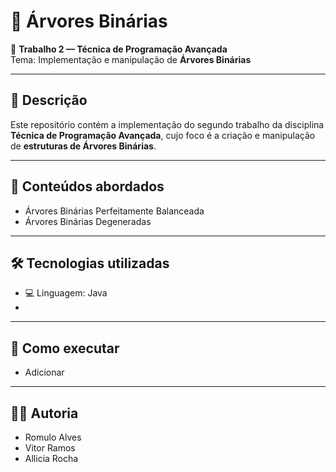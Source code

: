 # 🌳 Árvores Binárias

📘 **Trabalho 2 — Técnica de Programação Avançada**  
Tema: Implementação e manipulação de **Árvores Binárias**

---

## 📂 Descrição

Este repositório contém a implementação do segundo trabalho da disciplina **Técnica de Programação Avançada**, cujo foco é a criação e manipulação de **estruturas de Árvores Binárias**.

---

## 🧠 Conteúdos abordados
- Árvores Binárias Perfeitamente Balanceada
- Árvores Binárias Degeneradas

---

## 🛠️ Tecnologias utilizadas

- 💻 Linguagem: Java
- 
---

## 🚀 Como executar
- Adicionar
---
## 👨‍🏫 Autoria
- Romulo Alves
- Vitor Ramos
- Allicia Rocha
